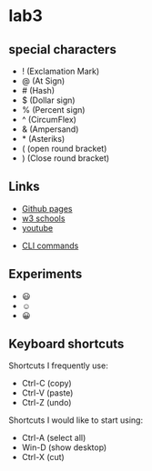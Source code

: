 # lab3

## special characters
- ! (Exclamation Mark)
- @ (At Sign)
- \# (Hash)
- $ (Dollar sign)
- % (Percent sign)
- ^ (CircumFlex)
- & (Ampersand)
- \* (Asteriks)
- ( (open round bracket)
- ) (Close round bracket)

## Links
- [Github pages](https://pages.github.com/)
- [w3 schools](https://www.w3schools.com/)
- [youtube](https://www.youtube.com/)
* [CLI commands](docs/cli.md)

## Experiments
- :smiley:
- :relaxed:
- :grinning:

## Keyboard shortcuts
Shortcuts I frequently use: 
- Ctrl-C (copy)
- Ctrl-V (paste)
- Ctrl-Z (undo)

Shortcuts I would like to start using: 
- Ctrl-A (select all)
- Win-D (show desktop)
- Ctrl-X (cut) 


